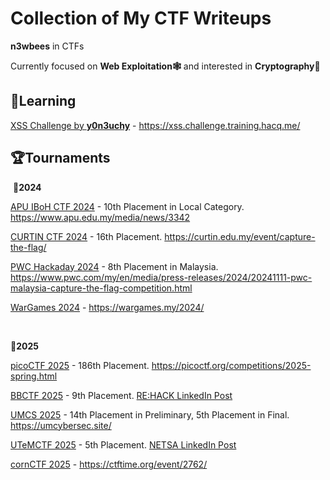 # Collection of My CTF Writeups

**n3wbees** in CTFs

Currently focused on **Web Exploitation🕸️** and interested in **Cryptography🔑**

## 📖Learning

[XSS Challenge by **y0n3uchy**](Learning/XSS%20Challenge/) - https://xss.challenge.training.hacq.me/

## 🏆Tournaments

&nbsp;**🚩2024**

[APU IBoH CTF 2024](Tournaments/APU%20IBoH%202024/) - 10th Placement in Local Category. https://www.apu.edu.my/media/news/3342

[CURTIN CTF 2024](Tournaments/CURTIN%20CTF%202024/) - 16th Placement.  https://curtin.edu.my/event/capture-the-flag/

[PWC Hackaday 2024](Tournaments/PWC%20Hackaday%202024/) - 8th Placement in Malaysia. https://www.pwc.com/my/en/media/press-releases/2024/20241111-pwc-malaysia-capture-the-flag-competition.html

[WarGames 2024](Tournaments/WarGames%202024/) - https://wargames.my/2024/

&thinsp;

**🚩2025**

[picoCTF 2025](Tournaments/picoCTF%202025/) - 186th Placement. https://picoctf.org/competitions/2025-spring.html

[BBCTF 2025](Tournaments/BBCTF%202025/) - 9th Placement. [RE:HACK LinkedIn Post](https://www.linkedin.com/posts/rehack-xyz_reun10n-ctf-cybersecurity-activity-7326881447170969600-8kH0?utm_source=share&utm_medium=member_desktop&rcm=ACoAAE2wMt8B8VXY2pohQ7YoLZP3GkVFrg9rNVA)

[UMCS 2025](Tournaments/UMCS%202025/) - 14th Placement in Preliminary, 5th Placement in Final. https://umcybersec.site/

[UTeMCTF 2025](Tournaments/UTeMCTF%202025/) - 5th Placement. [NETSA LinkedIn Post](https://www.linkedin.com/posts/sarahmjufri_network-and-security-student-association-activity-7323264664757317633-k3xI?utm_source=share&utm_medium=member_desktop&rcm=ACoAAE2wMt8B8VXY2pohQ7YoLZP3GkVFrg9rNVA)

[cornCTF 2025](Tournaments/cornCTF%202025/) - https://ctftime.org/event/2762/